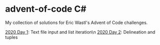 # advent-of-code C#
My collection of solutions for Eric Wastl's Advent of Code challenges.

[2020 Day 1](https://github.com/blurgush/advent-of-code/blob/main/2020/Day%201/Program.cs): Text file input and list iteration\n
[2020 Day 2](https://github.com/blurgush/advent-of-code/blob/main/2020/Day%202/Program.cs): Delineation and tuples
